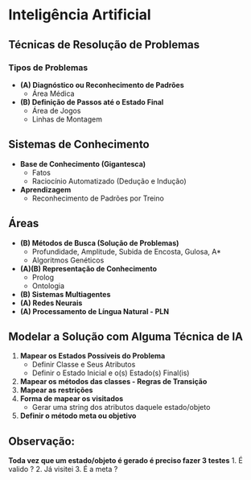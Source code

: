 # Inteligência Artificial

## Técnicas de Resolução de Problemas

### Tipos de Problemas

- **(A) Diagnóstico ou Reconhecimento de Padrões**
  - Área Médica
- **(B) Definição de Passos até o Estado Final**
  - Área de Jogos
  - Linhas de Montagem

## Sistemas de Conhecimento

- **Base de Conhecimento (Gigantesca)**
  - Fatos
  - Raciocínio Automatizado (Dedução e Indução)
- **Aprendizagem**
  - Reconhecimento de Padrões por Treino

## Áreas

- **(B) Métodos de Busca (Solução de Problemas)**
  - Profundidade, Amplitude, Subida de Encosta, Gulosa, A*
  - Algoritmos Genéticos
- **(A)(B) Representação de Conhecimento**
  - Prolog
  - Ontologia
- **(B) Sistemas Multiagentes**
- **(A) Redes Neurais**
- **(A) Processamento de Língua Natural - PLN**

## Modelar a Solução com Alguma Técnica de IA

1. **Mapear os Estados Possíveis do Problema**
   - Definir Classe e Seus Atributos
   - Definir o Estado Inicial e o(s) Estado(s) Final(is)
2. **Mapear os métodos das classes - Regras de Transição**
3. **Mapear as restrições**
4. **Forma de mapear os visitados**
     - Gerar uma string dos atributos daquele estado/objeto
5. **Definir o método meta ou objetivo**

## Observação: 
  **Toda vez que um estado/objeto é gerado é preciso fazer 3 testes**
    1. É valido ?
    2. Já visitei
    3. É a meta ?
